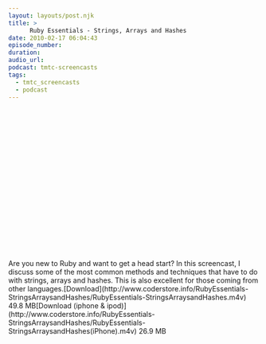 ```yaml
---
layout: layouts/post.njk
title: >
      Ruby Essentials - Strings, Arrays and Hashes
date: 2010-02-17 06:04:43
episode_number: 
duration: 
audio_url: 
podcast: tmtc-screencasts
tags: 
  - tmtc_screencasts
  - podcast
---
```


<object width="540" height="304"><param name="allowfullscreen" value="true">
<param name="allowscriptaccess" value="always">
<param name="movie" value="http://vimeo.com/moogaloop.swf?clip_id=9514720&amp;server=vimeo.com&amp;show_title=0&amp;show_byline=0&amp;show_portrait=0&amp;color=00ADEF&amp;fullscreen=1">
<embed src="http://vimeo.com/moogaloop.swf?clip_id=9514720&amp;server=vimeo.com&amp;show_title=0&amp;show_byline=0&amp;show_portrait=0&amp;color=00ADEF&amp;fullscreen=1" type="application/x-shockwave-flash" allowfullscreen="true" allowscriptaccess="always" width="540" height="304"></embed></object>Are you new to Ruby and want to get a head start? In this screencast, I discuss some of the most common methods and techniques that have to do with strings, arrays and hashes. This is also excellent for those coming from other languages.[Download](http://www.coderstore.info/RubyEssentials-StringsArraysandHashes/RubyEssentials-StringsArraysandHashes.m4v) 49.8 MB[Download (iphone & ipod)](http://www.coderstore.info/RubyEssentials-StringsArraysandHashes/RubyEssentials-StringsArraysandHashes(iPhone).m4v) 26.9 MB
